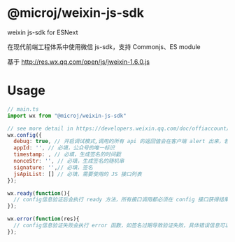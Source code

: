 # @microj/weixin-js-sdk

weixin js-sdk for ESNext

在现代前端工程体系中使用微信 js-sdk，支持 Commonjs、ES module

基于 http://res.wx.qq.com/open/js/jweixin-1.6.0.js

# Usage

```js
// main.ts
import wx from "@microj/weixin-js-sdk"

// see more detail in https://developers.weixin.qq.com/doc/offiaccount/OA_Web_Apps/JS-SDK.html#3
wx.config({
  debug: true, // 开启调试模式,调用的所有 api 的返回值会在客户端 alert 出来，若要查看传入的参数，可以在 pc 端打开，参数信息会通过 log 打出，仅在 pc 端时才会打印。
  appId: '', // 必填，公众号的唯一标识
  timestamp: , // 必填，生成签名的时间戳
  nonceStr: '', // 必填，生成签名的随机串
  signature: '',// 必填，签名
  jsApiList: [] // 必填，需要使用的 JS 接口列表
});

wx.ready(function(){
  // config信息验证后会执行 ready 方法，所有接口调用都必须在 config 接口获得结果之后，config是一个客户端的异步操作，所以如果需要在页面加载时就调用相关接口，则须把相关接口放在 ready 函数中调用来确保正确执行。对于用户触发时才调用的接口，则可以直接调用，不需要放在 ready 函数中。
});

wx.error(function(res){
  // config信息验证失败会执行 error 函数，如签名过期导致验证失败，具体错误信息可以打开 config 的debug模式查看，也可以在返回的 res 参数中查看，对于 SPA 可以在这里更新签名。
});
```
